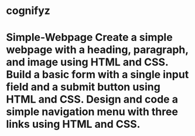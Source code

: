 # cognifyz
# Simple-Webpage Create a simple webpage with a heading, paragraph, and image using HTML and CSS. Build a basic form with a single input field and a submit button using HTML and CSS. Design and code a simple navigation menu with three links using HTML and CSS.
